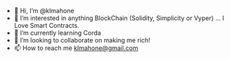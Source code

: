 - 👋 Hi, I’m @klmahone
- 👀 I’m interested in anything BlockChain (Solidity, Simplicity or Vyper) ... I Love Smart Contracts.
- 🌱 I’m currently learning Corda
- 💞️ I’m looking to collaborate on making me rich!
- 📫 How to reach me klmahone@gmail.com

<!---
klmahone/klmahone is a ✨ special ✨ repository because its `README.md` (this file) appears on your GitHub profile.
You can click the Preview link to take a look at your changes.
--->
